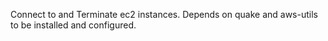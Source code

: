 Connect to and Terminate ec2 instances. Depends on quake and aws-utils to be installed and configured. 